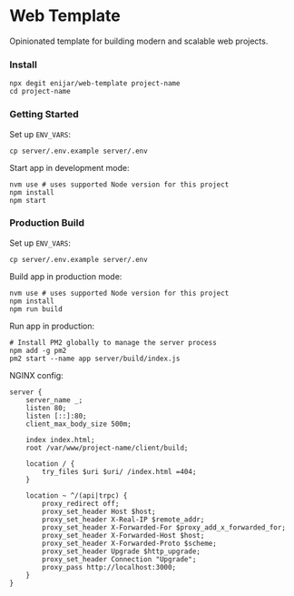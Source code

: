# Web Template

Opinionated template for building modern and scalable web projects.

### Install

```shell
npx degit enijar/web-template project-name
cd project-name
```

### Getting Started

Set up `ENV_VARS`:

```shell
cp server/.env.example server/.env
```

Start app in development mode:

```shell
nvm use # uses supported Node version for this project
npm install
npm start
```

### Production Build

Set up `ENV_VARS`:

```shell
cp server/.env.example server/.env
```

Build app in production mode:

```shell
nvm use # uses supported Node version for this project
npm install
npm run build
```

Run app in production:

```shell
# Install PM2 globally to manage the server process
npm add -g pm2
pm2 start --name app server/build/index.js
```

NGINX config:

```nginx configuration
server {
    server_name _;
    listen 80;
    listen [::]:80;
    client_max_body_size 500m;

    index index.html;
    root /var/www/project-name/client/build;

    location / {
        try_files $uri $uri/ /index.html =404;
    }

    location ~ ^/(api|trpc) {
        proxy_redirect off;
        proxy_set_header Host $host;
        proxy_set_header X-Real-IP $remote_addr;
        proxy_set_header X-Forwarded-For $proxy_add_x_forwarded_for;
        proxy_set_header X-Forwarded-Host $host;
        proxy_set_header X-Forwarded-Proto $scheme;
        proxy_set_header Upgrade $http_upgrade;
        proxy_set_header Connection "Upgrade";
        proxy_pass http://localhost:3000;
    }
}
```
